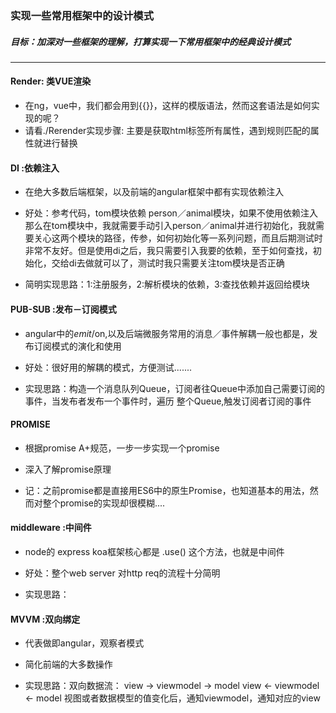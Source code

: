 ### 实现一些常用框架中的设计模式
##### 目标：加深对一些框架的理解，打算实现一下常用框架中的经典设计模式

<hr/>

#### Render: 类VUE渲染
- 在ng，vue中，我们都会用到{{}}，这样的模版语法，然而这套语法是如何实现的呢？
- 请看./Rerender实现步骤: 主要是获取html标签所有属性，遇到规则匹配的属性就进行替换

#### DI :依赖注入
- 在绝大多数后端框架，以及前端的angular框架中都有实现依赖注入

- 好处：参考代码，tom模块依赖 person／animal模块，如果不使用依赖注入那么在tom模块中，我就需要手动引入person／animal并进行初始化，我就需要关心这两个模块的路径，传参，如何初始化等一系列问题，而且后期测试时非常不友好。但是使用di之后，我只需要引入我要的依赖，至于如何查找，初始化，交给di去做就可以了，测试时我只需要关注tom模块是否正确

- 简明实现思路：1:注册服务，2:解析模块的依赖，3:查找依赖并返回给模块

#### PUB-SUB :发布－订阅模式
-   angular中的$emit/$on,以及后端微服务常用的消息／事件解耦一般也都是，发布订阅模式的演化和使用

- 	好处：很好用的解耦的模式，方便测试.......

-  实现思路：构造一个消息队列Queue，订阅者往Queue中添加自己需要订阅的事件，当发布者发布一个事件时，遍历
整个Queue,触发订阅者订阅的事件

#### PROMISE
-   根据promise A+规范，一步一步实现一个promise

- 	深入了解promise原理

-  记：之前promise都是直接用ES6中的原生Promise，也知道基本的用法，然而对整个promise的实现却很模糊....

#### middleware :中间件
-  node的 express koa框架核心都是 .use() 这个方法，也就是中间件

- 	好处：整个web server 对http req的流程十分简明

-  实现思路：

#### MVVM :双向绑定
- 代表做即angular，观察者模式

- 简化前端的大多数操作

- 实现思路：双向数据流：
  view -> viewmodel -> model
  view <- viewmodel <- model
  视图或者数据模型的值变化后，通知viewmodel，通知对应的view

